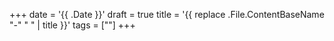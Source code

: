 +++
date = '{{ .Date }}'
draft = true
title = '{{ replace .File.ContentBaseName "-" " " | title }}'
tags = [""]
+++
